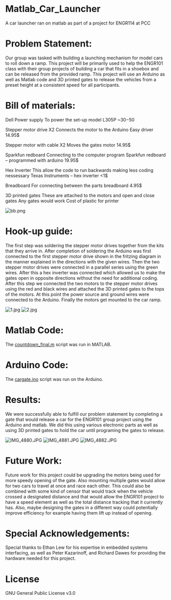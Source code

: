 # Matlab_Car_Launcher
A car launcher ran on matlab as part of a project for ENGR114 at PCC
# Problem Statement:
Our group was tasked with building a launching mechanism for model cars to roll down a ramp.  This project will be primarily used to help the ENGR101 class with their group projects of building a car that fits in a shoebox and can be released from the provided ramp.  This project will use an Arduino as well as Matlab code and 3D printed gates to release the vehicles from a preset height at a consistent speed for all participants.
# Bill of materials:

Dell Power supply 	To power the set-up	model L305P
~30$-50$

Stepper motor drive X2	Connects the motor to the Arduino	Easy driver
14.95$

Stepper motor with cable X2	Moves the gates	motor
14.95$

Sparkfun redboard	Connecting to the computer program	Sparkfun redboard – programmed with arduino
19.95$

Hex Inverter	This allow the code to run backwards making less coding nessessary	Texas Instruments – hex inverter
<1$

Breadboard	For connecting between the parts	breadboard
4.95$

3D printed gates	These are attached to the motors and open and close	gates	Any gates would work	Cost of plastic for printer

![bb.png](bb.png "Fritzing")
# Hook-up guide: 
The first step was soldering the stepper motor drives together from the kits that they arrive in. After completion of soldering the Arduino was first connected to the first stepper motor drive shown in the fritzing diagram in the manner explained in the directions with the given wires. Then the two stepper motor drives were connected in a parallel series using the green wires.  After this a hex inverter was connected which allowed us to make the gates open in opposite directions without the need for additional coding.  After this step we connected the two motors to the stepper motor drives using the red and black wires and attached the 3D printed gates to the tops of the motors. At this point the power source and ground wires were connected to the Arduino. Finally the motors get mounted to the car ramp.

![1.jpg](1.jpg "Fritzing")
![2.jpg](2.jpg "Fritzing")
# Matlab Code:
The [countdown_final.m](countdown_final.m) script was run in MATLAB.
# Arduino Code:
The [cargate.ino](countdown_final.ino) script was run on the Arduino.
# Results:
We were successfully able to fulfill our problem statement by completing a gate that would release a car for the ENGR101 group project using the Arduino and matlab. We did this using various electronic parts as well as using 3D printed gates to hold the car until programing the gates to release.

![IMG_4880.JPG](IMG_4880.JPG "pic")
![IMG_4881.JPG](IMG_4881.JPG "pic")
![IMG_4882.JPG](IMG_4882.JPG "pic")
# Future Work:
Future work for this project could be upgrading the motors being used for more speedy opening of the gate.  Also mounting multiple gates would allow for two cars to travel at once and race each other.  This could also be combined with some kind of censor that would track when the vehicle crossed a designated distance and that would allow the ENGR101 project to have a speed element as well as the total distance tracking that it currently has. Also, maybe designing the gates in a different way could potentially improve efficiency for example having them lift up instead of opening. 

# Special Acknowledgements:
Special thanks to Ethan Lew for his expertise in embedded systems interfacing, as well as Peter Kazarinoff, and Richard Dawes for providing the hardware needed for this project.
# License
GNU General Public License v3.0
